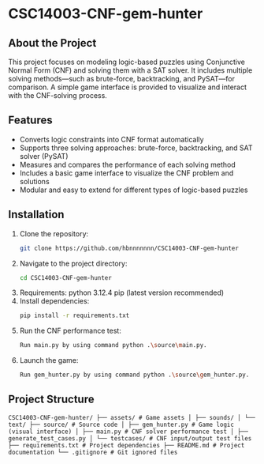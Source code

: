 # CSC14003-CNF-gem-hunter
## About the Project

This project focuses on modeling logic-based puzzles using Conjunctive Normal Form (CNF) and solving them with a SAT solver. It includes multiple solving methods—such as brute-force, backtracking, and PySAT—for comparison. A simple game interface is provided to visualize and interact with the CNF-solving process.

## Features

- Converts logic constraints into CNF format automatically
- Supports three solving approaches: brute-force, backtracking, and SAT solver (PySAT)
- Measures and compares the performance of each solving method
- Includes a basic game interface to visualize the CNF problem and solutions
- Modular and easy to extend for different types of logic-based puzzles

## Installation

1. Clone the repository:
    ```bash
    git clone https://github.com/hbnnnnnnn/CSC14003-CNF-gem-hunter
    ```
2. Navigate to the project directory:
    ```bash
    cd CSC14003-CNF-gem-hunter
    ```
3. Requirements:
    python 3.12.4
    pip (latest version recommended)
4. Install dependencies:
    ```bash
    pip install -r requirements.txt
    ```
5. Run the CNF performance test:
    ```bash
    Run main.py by using command python .\source\main.py.
    ```
6. Launch the game:
    ```bash
    Run gem_hunter.py by using command python .\source\gem_hunter.py.
    ```
## Project Structure
```
CSC14003-CNF-gem-hunter/ ├── assets/ # Game assets │ ├── sounds/ │ └── text/ ├── source/ # Source code │ ├── gem_hunter.py # Game logic (visual interface) │ ├── main.py # CNF solver performance test │ ├── generate_test_cases.py │ └── testcases/ # CNF input/output test files ├── requirements.txt # Project dependencies ├── README.md # Project documentation └── .gitignore # Git ignored files
```
